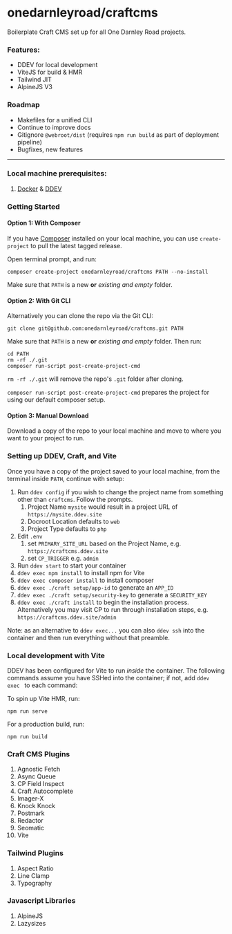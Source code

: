 # onedarnleyroad/craftcms

Boilerplate Craft CMS set up for all One Darnley Road projects.

### Features:

- DDEV for local development
- ViteJS for build & HMR
- Tailwind JIT
- AlpineJS V3

### Roadmap

- Makefiles for a unified CLI
- Continue to improve docs
- Gitignore `@webroot/dist` (requires `npm run build` as part of deployment pipeline)
- Bugfixes, new features

---

### Local machine prerequisites:

1. [Docker](https://www.docker.com/) & [DDEV](https://ddev.readthedocs.io/)

### Getting Started

#### Option 1: With Composer

If you have [Composer](https://getcomposer.org/) installed on your local machine,
you can use `create-project` to pull the latest tagged release.

Open terminal prompt, and run:

```
composer create-project onedarnleyroad/craftcms PATH --no-install
```

Make sure that `PATH` is a new **or** _existing and empty_ folder.

#### Option 2: With Git CLI

Alternatively you can clone the repo via the Git CLI:

```
git clone git@github.com:onedarnleyroad/craftcms.git PATH
```

Make sure that `PATH` is a new **or** _existing and empty_ folder. Then run:

```
cd PATH
rm -rf ./.git
composer run-script post-create-project-cmd
```

`rm -rf ./.git` will remove the repo's `.git` folder after cloning.

`composer run-script post-create-project-cmd` prepares the project for using our default composer setup.

#### Option 3: Manual Download

Download a copy of the repo to your local machine and move to where you want to your project to run.

### Setting up DDEV, Craft, and Vite

Once you have a copy of the project saved to your local machine, from the terminal inside `PATH`, continue with setup:

1. Run `ddev config` if you wish to change the project name from something other than `craftcms`. Follow the prompts.
    1. Project Name `mysite` would result in a project URL of `https://mysite.ddev.site`
    2. Docroot Location defaults to `web`
    3. Project Type defaults to `php`
2. Edit `.env`
    1. set `PRIMARY_SITE_URL` based on the Project Name, e.g. `https://craftcms.ddev.site`
    2. set `CP_TRIGGER` e.g. `admin`
3. Run `ddev start` to start your container
4. `ddev exec npm install` to install npm for Vite
5. `ddev exec composer install` to install composer
6. `ddev exec ./craft setup/app-id` to generate an `APP_ID`
7. `ddev exec ./craft setup/security-key` to generate a `SECURITY_KEY`
8. `ddev exec ./craft install` to begin the installation process. Alternatively you may visit CP to run through installation steps, e.g. `https://craftcms.ddev.site/admin`

Note: as an alternative to `ddev exec...` you can also `ddev ssh` into the container and then run everything without that preamble.

### Local development with Vite

DDEV has been configured for Vite to run _inside_ the container. The following commands assume you have SSHed into the container; if not, add `ddev exec ` to each command:

To spin up Vite HMR, run:

```
npm run serve
```

For a production build, run:

```
npm run build
```


### Craft CMS Plugins

1. Agnostic Fetch
2. Async Queue
3. CP Field Inspect
5. Craft Autocomplete
6. Imager-X
7. Knock Knock
8. Postmark
9. Redactor
10. Seomatic
11. Vite

### Tailwind Plugins

1. Aspect Ratio
1. Line Clamp
1. Typography

### Javascript Libraries

1. AlpineJS
1. Lazysizes
